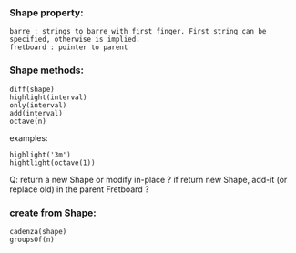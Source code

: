 
### Shape property:

    barre : strings to barre with first finger. First string can be specified, otherwise is implied.
    fretboard : pointer to parent
       

### Shape methods:

    diff(shape) 
    highlight(interval)
    only(interval)
    add(interval)
    octave(n)

examples:

    highlight('3m')
    hightlight(octave(1))
    
Q: return a new Shape or modify in-place ? if return new Shape, add-it (or replace old) in the parent Fretboard ?

    
    
### create from Shape:

    cadenza(shape)
    groupsOf(n)
    
    
    
    
    
    
    

